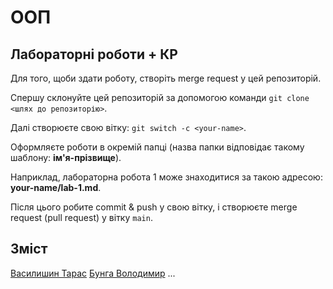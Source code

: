 # ООП

## Лабораторні роботи + КР

Для того, щоби здати роботу, створіть merge request у цей репозиторій.

Спершу склонуйте цей репозиторій за допомогою команди `git clone <шлях до репозиторію>`.

Далі створюєте свою вітку: `git switch -c <your-name>`.

Оформляєте роботи в окремій папці (назва папки відповідає такому шаблону: **ім'я-прізвище**).

Наприклад, лабораторна робота 1 може знаходитися за такою адресою: **your-name/lab-1.md**.

Після цього робите commit & push у свою вітку, і створюєте merge request (pull request) у вітку `main`.

## Зміст

[Василишин Тарас](./Taras_Vasylychyn/README.md)
[Бунга Володимир](./Volodya_Bunga/README.md)
...
